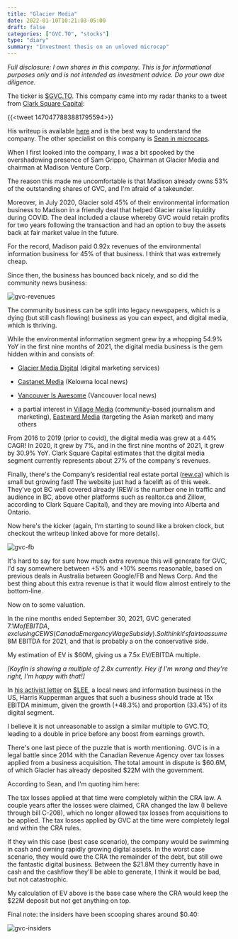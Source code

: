 ```yaml
---
title: "Glacier Media"
date: 2022-01-10T10:21:03-05:00
draft: false
categories: ["GVC.TO", "stocks"]
type: "diary"
summary: "Investment thesis on an unloved microcap"
---
```


_Full disclosure: I own shares in this company. This is for informational purposes only and is not intended as investment advice. Do your own due diligence._

The ticker is [$GVC.TO](https://finance.yahoo.com/quote/GVC.TO). This company came into my radar thanks to a tweet from [Clark Square Capital](https://twitter.com/ClarkSquareCap):

{{<tweet 1470477883881795594>}}

His writeup is available [here](https://www.docdroid.net/57SRnIn/2021-12-13-glacier-media-writeup-pdf) and is the best way to understand the company. The other specialist on this company is [Sean in microcaps](https://twitter.com/maloneys10).

When I first looked into the company, I was a bit spooked by the overshadowing presence of Sam Grippo, Chairman at Glacier Media and chairman at Madison Venture Corp. 

The reason this made me uncomfortable is that Madison already owns 53% of the outstanding shares of GVC, and I'm afraid of a takeunder.

Moreover, in July 2020, Glacier sold 45% of their environmental information business to Madison in a friendly deal that helped Glacier raise liquidity during COVID. The deal included a clause whereby GVC would retain profits for two years following the transaction and had an option to buy the assets back at fair market value in the future.

For the record, Madison paid 0.92x revenues of the environmental information business for 45% of that business. I think that was extremely cheap.

Since then, the business has bounced back nicely, and so did the community news business:

![gvc-revenues](/images/gvc-revenues.png)

The community business can be split into legacy newspapers, which is a dying (but still cash flowing) business as you can expect, and digital media, which is thriving.

While the environmental information segment grew by a whopping 54.9% YoY in the first nine months of 2021, the digital media business is the gem hidden within and consists of: 

- [Glacier Media Digital](https://www.glaciermediadigital.ca/) (digital marketing services)

- [Castanet Media](https://www.castanet.net/) (Kelowna local news)

- [Vancouver Is Awesome](https://www.vancouverisawesome.com/) (Vancouver local news)

- a partial interest in [Village Media](https://www.villagemedia.ca/) (community-based journalism and marketing), [Eastward Media](https://www.eastwardmedia.com/) (targeting the Asian
market) and many others

From 2016 to 2019 (prior to covid), the digital media was grew at a 44% CAGR! In 2020, it grew by 7%, and in the first nine months of 2021, it grew by 30.9% YoY. Clark Square Capital estimates that the digital media segment currently represents about 27% of the company's revenues.

Finally, there's the Company’s residential real estate portal ([rew.ca](https://www.rew.ca/)) which is small but growing fast! The website just had a facelift as of this week. They've got BC well covered already (REW is
the number one in traffic and audience in BC, above other platforms such as realtor.ca and Zillow, according to Clark Square Capital), and they are moving into Alberta and Ontario. 

Now here's the kicker (again, I'm starting to sound like a broken clock, but checkout the writeup linked above for more details).

![gvc-fb](/images/gvc-fb.png)

It's hard to say for sure how much extra revenue this will generate for GVC, I'd say somewhere between +5% and +10% seems reasonable, based on previous deals in Australia between Google/FB and News Corp. And the best thing about this extra revenue is that it would flow almost entirely to the bottom-line.

Now on to some valuation.

In the nine months ended September 30, 2021, GVC generated $7.1M of EBITDA, exclusing CEWS (Canada Emergency Wage Subsidy). So I think it's fair to assume ~$8M EBITDA for 2021, and that is probably a on the conservative side.

My estimation of EV is $60M, giving us a 7.5x EV/EBITDA multiple.

_[Koyfin is showing a multiple of 2.8x currently. Hey if I'm wrong and they're right, I'm happy with that!]_

In [his activist letter](https://www.accesswire.com/viewarticle.aspx?id=676668) on [$LEE](https://finance.yahoo.com/quote/LEE), a local news and information business in the US, Harris Kupperman argues that such a business should trade at 15x EBITDA minimum, given the growth (+48.3%) and proportion (33.4%) of its digital segment.

I believe it is not unreasonable to assign a similar multiple to GVC.TO, leading to a double in price before any boost from earnings growth.

There's one last piece of the puzzle that is worth mentioning. GVC is in a legal battle since 2014 with the Canadian Revenue Agency over tax losses applied from a business acquisition. The total amount in dispute is $60.6M, of which Glacier has already deposited $22M with the government. 

According to Sean, and I'm quoting him here:

<blocquote>

The tax losses applied at that time were completely within the CRA law. A couple years after the losses were claimed, CRA changed the law (I believe through bill C-208), which no longer allowed tax losses from acquisitions to be applied. The tax losses applied by GVC at the time were completely legal and within the CRA rules.

</blockquote>

If they win this case (best case scenario), the company would be swimming in cash and owning rapidly growing digital assets. In the worst case scenario, they would owe the CRA the remainder of the debt, but still owe the fantastic digital business. Between the $21.8M they currently have in cash and the cashflow they'll be able to generate, I think it would be bad, but not catastrophic.

My calculation of EV above is the base case where the CRA would keep the $22M deposit but not get anything on top.

Final note: the insiders have been scooping shares around $0.40:

![gvc-insiders](/images/gvc-insiders.png)

